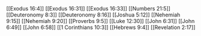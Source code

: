 [[Exodus 16:4]]
[[Exodus 16:31]]
[[Exodus 16:33]]
[[Numbers 21:5]]
[[Deuteronomy 8:3]]
[[Deuteronomy 8:16]]
[[Joshua 5:12]]
[[Nehemiah 9:15]]
[[Nehemiah 9:20]]
[[Proverbs 9:5]]
[[Luke 12:30]]
[[John 6:31]]
[[John 6:49]]
[[John 6:58]]
[[1 Corinthians 10:3]]
[[Hebrews 9:4]]
[[Revelation 2:17]]
